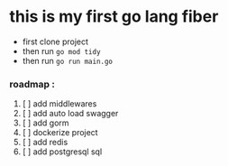 # **this is my first go lang fiber**



* first clone project
* then run `go mod tidy`
* then run `go run main.go` 

### roadmap :

1. [ ] add middlewares
2. [ ] add auto load swagger
3. [ ] add gorm
4. [ ] dockerize project
5. [ ] add redis
6. [ ] add postgresql sql
